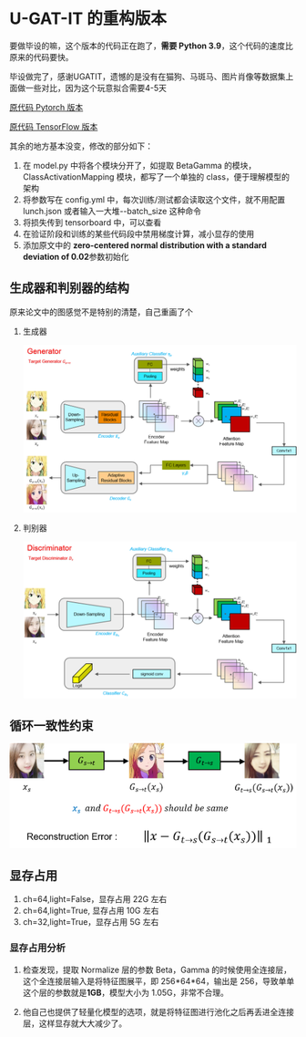 # U-GAT-IT 的重构版本

要做毕设的嘛，这个版本的代码正在跑了，**需要 Python 3.9**，这个代码的速度比原来的代码要快。

毕设做完了，感谢UGATIT，遗憾的是没有在猫狗、马斑马、图片肖像等数据集上面做一些对比，因为这个玩意拟合需要4-5天

[原代码 Pytorch 版本](https://github.com/znxlwm/UGATIT-pytorch)

[原代码 TensorFlow 版本](https://github.com/taki0112/UGATIT)

其余的地方基本没变，修改的部分如下：

1. 在 model.py 中将各个模块分开了，如提取 BetaGamma 的模块，ClassActivationMapping 模块，都写了一个单独的 class，便于理解模型的架构
2. 将参数写在 config.yml 中，每次训练/测试都会读取这个文件，就不用配置 lunch.json 或者输入一大堆--batch_size 这种命令
3. 将损失传到 tensorboard 中，可以查看
4. 在验证阶段和训练的某些代码段中禁用梯度计算，减小显存的使用
5. 添加原文中的 **zero-centered normal distribution with a standard deviation of 0.02**参数初始化

## 生成器和判别器的结构

原来论文中的图感觉不是特别的清楚，自己重画了个

1. 生成器

   ![gen](./fig/Gen.png)

2. 判别器

   ![dis](./fig/Dis.png)

## 循环一致性约束

![consistency](./fig/CycleConsistency.png)

## 显存占用

1. ch=64,light=False，显存占用 22G 左右
2. ch=64,light=True, 显存占用 10G 左右
3. ch=32,light=True，显存占用 5G 左右

### 显存占用分析

1. 检查发现，提取 Normalize 层的参数 Beta，Gamma 的时候使用全连接层，这个全连接层输入是将特征图展平，即 256\*64\*64，输出是 256，导致单单这个层的参数就是**1GB**，模型大小为 1.05G，非常不合理。

2. 他自己也提供了轻量化模型的选项，就是将特征图进行池化之后再丢进全连接层，这样显存就大大减少了。
